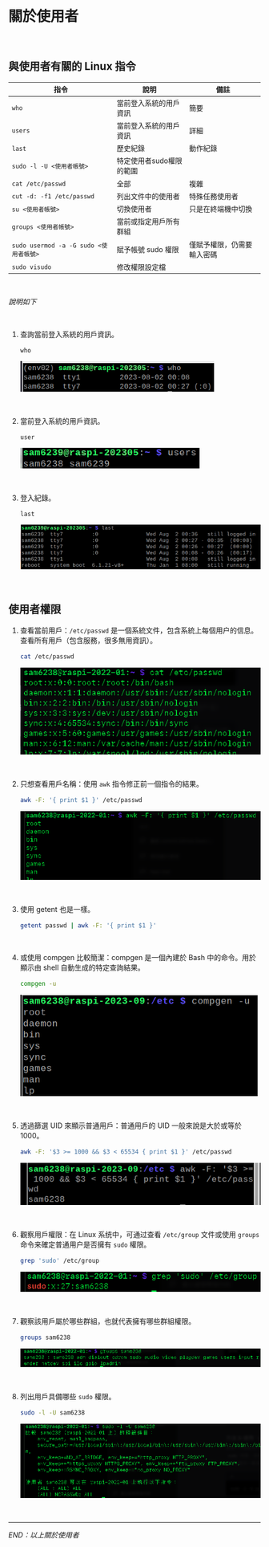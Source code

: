 # 關於使用者

<br>

## 與使用者有關的 Linux 指令

| 指令                                     | 說明                     | 備註                       |
| ---------------------------------------- | ------------------------ | -------------------------- |
| `who`                                  | 當前登入系統的用戶資訊   | 簡要                       |
| `users`                                | 當前登入系統的用戶資訊   | 詳細                       |
| `last`                                 | 歷史紀錄                 | 動作紀錄                   |
| `sudo -l -U <使用者帳號>`              | 特定使用者sudo權限的範圍 |                            |
| `cat /etc/passwd`                      | 全部                     | 複雜                       |
| `cut -d: -f1 /etc/passwd`              | 列出文件中的使用者       | 特殊任務使用者             |
| `su <使用者帳號>`                      | 切換使用者               | 只是在終端機中切換         |
| `groups <使用者帳號>`                  | 當前或指定用戶所有群組   |                            |
| `sudo usermod -a -G sudo <使用者帳號>` | 賦予帳號 sudo 權限       | 僅賦予權限，仍需要輸入密碼 |
| `sudo visudo`                          | 修改權限設定檔           |                            |

<br>

_說明如下_

<br>

1. 查詢當前登入系統的用戶資訊。

    ```
    who
    ```

    ![](images/img_302.png)

<br>

2. 當前登入系統的用戶資訊。

    ```
    user
    ```

    ![](images/img_303.png)

<br>

3. 登入紀錄。

    ```
    last
    ```

    ![](images/img_304.png)

<br>

## 使用者權限

1. 查看當前用戶：`/etc/passwd` 是一個系統文件，包含系統上每個用户的信息。查看所有用戶（包含服務，很多無用資訊）。

    ```bash
    cat /etc/passwd
    ```

    ![](images/img_401.png)

<br>

2. 只想查看用戶名稱：使用 `awk` 指令修正前一個指令的結果。

    ```bash
    awk -F: '{ print $1 }' /etc/passwd
    ```

    ![](images/img_402.png)

<br>

3. 使用 getent  也是一樣。

    ```bash
    getent passwd | awk -F: '{ print $1 }'
    ```

<br>

4. 或使用 compgen 比較簡潔：compgen 是一個內建於 Bash 中的命令。用於顯示由 shell 自動生成的特定查詢結果。

    ```bash
    compgen -u
    ```

    ![](images/img_404.png)

<br>

5. 透過篩選 UID 來顯示普通用戶：普通用戶的 UID 一般來說是大於或等於 1000。

    ```bash
    awk -F: '$3 >= 1000 && $3 < 65534 { print $1 }' /etc/passwd
    ```

    ![](images/img_405.png)

<br>

6. 觀察用戶權限：在 Linux 系统中，可通过查看 `/etc/group` 文件或使用 `groups` 命令来確定普通用户是否擁有 `sudo` 權限。

    ```bash
    grep 'sudo' /etc/group
    ```

    ![](images/img_406.png)

<br>

7. 觀察該用戶屬於哪些群組，也就代表擁有哪些群組權限。

    ```bash
    groups sam6238
    ```

    ![](images/img_409.png)

<br>

8. 列出用戶具備哪些 `sudo` 權限。

    ```bash
    sudo -l -U sam6238
    ```

    ![](images/img_408.png)

<br>

___

_END：以上關於使用者_
